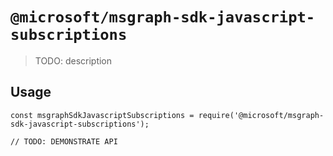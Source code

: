 # `@microsoft/msgraph-sdk-javascript-subscriptions`

> TODO: description

## Usage

```
const msgraphSdkJavascriptSubscriptions = require('@microsoft/msgraph-sdk-javascript-subscriptions');

// TODO: DEMONSTRATE API
```
